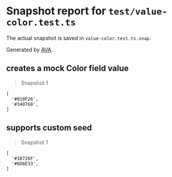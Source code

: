 # Snapshot report for `test/value-color.test.ts`

The actual snapshot is saved in `value-color.test.ts.snap`.

Generated by [AVA](https://avajs.dev).

## creates a mock Color field value

> Snapshot 1

    [
      '#010F26',
      '#340768',
    ]

## supports custom seed

> Snapshot 1

    [
      '#18726F',
      '#6D6E33',
    ]
